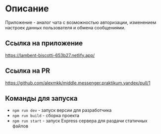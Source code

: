 # Описание
Приложение - аналог чата с возможностью авторизации, изменением настроек данных пользователя и обмена сообщениями.

## Ссылка на приложение
https://lambent-biscotti-653b27.netlify.app/

## Ссылка на PR
https://github.com/alexmkk/middle.messenger.praktikum.yandex/pull/1

## Команды для запуска
- `npm run dev` - запуск версии для разработчика
- `npm run build` - сборка проекта
- `npm run start` - запуск Express сервера для раздачи статичных файлов